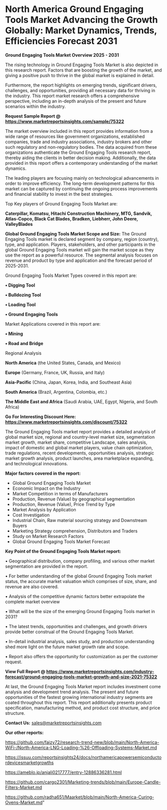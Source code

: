 # North America Ground Engaging Tools Market Advancing the Growth Globally: Market Dynamics, Trends, Efficiencies Forecast 2031

<Strong> Ground Engaging Tools Market Overview 2025 - 2031</strong>

The rising technology in Ground Engaging Tools Market is also depicted in this research report. Factors that are boosting the growth of the market, and giving a positive push to thrive in the global market is explained in detail.

Furthermore, the report highlights on emerging trends, significant drivers, challenges, and opportunities, providing all necessary data for thriving in the industry. This report market research offers a comprehensive perspective, including an in-depth analysis of the present and future scenarios within the industry.

<strong>Request Sample Report @ <a href=https://www.marketreportsinsights.com/sample/75322>https://www.marketreportsinsights.com/sample/75322</a></strong>

The market overview included in this report provides information from a wide range of resources like government organizations, established companies, trade and industry associations, industry brokers and other such regulatory and non-regulatory bodies. The data acquired from these organizations authenticate the Ground Engaging Tools research report, thereby aiding the clients in better decision making. Additionally, the data provided in this report offers a contemporary understanding of the market dynamics.

The leading players are focusing mainly on technological advancements in order to improve efficiency. The long-term development patterns for this market can be captured by continuing the ongoing process improvements and financial stability to invest in the best strategies.

Top Key players of Ground Engaging Tools Market are:

<strong>Caterpillar, Komatsu, Hitachi Construction Machinery, MTG, Sandvik, Atlas-Copco, Black Cat Blades, Bradken, Liebherr, John Deere, ValleyBlades</strong>

<strong><b>Global Ground Engaging Tools Market Scope and Size:</b></strong>
The Ground Engaging Tools market is declared segment by company, region (country), type, and application. Players, stakeholders, and other participants in the global Ground Engaging Tools market will gain the market scope as they use the report as a powerful resource. The segmental analysis focuses on revenue and product by type and application and the forecast period of 2025-2031.

Ground Engaging Tools Market Types covered in this report are:

<strong>• Digging Tool

• Bulldozing Tool

• Loading Tool

• Ground Engaging Tools</strong>

Market Applications covered in this report are:

<strong>• Mining

• Road and Bridge</strong> 

Regional Analysis

<strong>North America</strong> (the United States, Canada, and Mexico)

<strong>Europe</strong> (Germany, France, UK, Russia, and Italy)

<strong>Asia-Pacific</strong> (China, Japan, Korea, India, and Southeast Asia)

<strong>South America</strong> (Brazil, Argentina, Colombia, etc.)

<strong>The Middle East and Africa</strong> (Saudi Arabia, UAE, Egypt, Nigeria, and South Africa)

<strong>Go For Interesting Discount Here: <a href=https://www.marketreportsinsights.com/discount/75322>https://www.marketreportsinsights.com/discount/75322</a></strong>

The Ground Engaging Tools market report provides a detailed analysis of global market size, regional and country-level market size, segmentation market growth, market share, competitive Landscape, sales analysis, impact of domestic and global market players, value chain optimization, trade regulations, recent developments, opportunities analysis, strategic market growth analysis, product launches, area marketplace expanding, and technological innovations.

<strong><b>Major factors covered in the report:</b></strong>
<ul>
  <li>Global Ground Engaging Tools Market </li>
  <li>Economic Impact on the Industry</li>
  <li>Market Competition in terms of Manufacturers</li>
  <li>Production, Revenue (Value) by geographical segmentation</li>
  <li>Production, Revenue (Value), Price Trend by Type</li>
  <li>Market Analysis by Application</li>
  <li>Cost Investigation</li>
  <li>Industrial Chain, Raw material sourcing strategy and Downstream Buyers</li>
  <li>Marketing Strategy comprehension, Distributors and Traders</li>
  <li>Study on Market Research Factors</li>
  <li>Global Ground Engaging Tools Market Forecast</li>
</ul>

<strong><b>Key Point of the Ground Engaging Tools Market report:</b></strong>

• Geographical distribution, company profiling, and various other market segmentation are provided in the report.

• For better understanding of the global Ground Engaging Tools market status, the accurate market valuation which comprises of size, share, and revenue are also covered.

• Analysis of the competitive dynamic factors better extrapolate the complete market overview

• What will be the size of the emerging Ground Engaging Tools market in 2031?

• The latest trends, opportunities and challenges, and growth drivers provide better construal of the Ground Engaging Tools Market.

• In-detail industrial analysis, sales study, and production understanding shed more light on the future market growth rate and scope.

• Report also offers the opportunity for customization as per the customer request.

<strong><b>View Full Report @ <a href=https://www.marketreportsinsights.com/industry-forecast/ground-engaging-tools-market-growth-and-size-2021-75322>https://www.marketreportsinsights.com/industry-forecast/ground-engaging-tools-market-growth-and-size-2021-75322</a></b></strong>


At last, the Ground Engaging Tools Market report includes investment come analysis and development trend analysis. The present and future opportunities of the fastest growing international industry segments are coated throughout this report. This report additionally presents product specification, manufacturing method, and product cost structure, and price structure.

<strong>Contact Us:</strong>
sales@marketreportsinsights.com

<strong>Our other reports:</strong>

<a href=https://github.com/faizy72/research-trend-new/blob/main/North-America-WiFi-/North-America-LNG-Loading-%26-Offloading-Systems-Market.md>https://github.com/faizy72/research-trend-new/blob/main/North-America-WiFi-/North-America-LNG-Loading-%26-Offloading-Systems-Market.md</a>

<a href=https://issuu.com/reportsinsights24/docs/northamericapowersemiconductordevicesmarketgrowths>https://issuu.com/reportsinsights24/docs/northamericapowersemiconductordevicesmarketgrowths</a>

<a href=https://ameblo.jp/anjali0217777/entry-12886336281.html>https://ameblo.jp/anjali0217777/entry-12886336281.html</a>

<a href=https://github.com/cargo2301/Marketing-trends/blob/main/Europe-Candle-Filters-Market.md>https://github.com/cargo2301/Marketing-trends/blob/main/Europe-Candle-Filters-Market.md</a>

<a href=https://github.com/radha651/Maarket/blob/main/North-America-Curing-Ovens-Market.md>https://github.com/radha651/Maarket/blob/main/North-America-Curing-Ovens-Market.md</a>"
